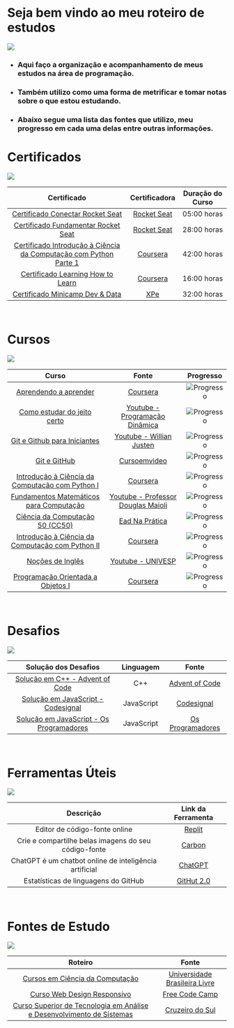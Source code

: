 # Seja bem vindo ao meu roteiro de estudos

<img src="https://i.pinimg.com/originals/3a/b6/d7/3ab6d77c8a571a2124f3d610b5ec2c97.png">

- ### Aqui faço a organização e acompanhamento de meus estudos na área de programação.

- ### Também utilizo como uma forma de metrificar e tomar notas sobre o que estou estudando.

- ### Abaixo segue uma lista das fontes que utilizo, meu progresso em cada uma delas entre outras informações.

# Certificados
<img src="https://i.pinimg.com/originals/dc/4b/24/dc4b24f1c2a110d7004d3317b948608f.png">

<br>

| Certificado | Certificadora | Duração do Curso |
|:-----------:|:-------------:|:-------:|
| [Certificado Conectar Rocket Seat](https://github.com/ValdineiJunior/roteiro-de-estudos/issues/82) | [Rocket Seat](https://app.rocketseat.com.br/) | 05:00 horas |
| [Certificado Fundamentar Rocket Seat](https://github.com/ValdineiJunior/roteiro-de-estudos/issues/81) | [Rocket Seat](https://app.rocketseat.com.br/) | 28:00 horas |
| [Certificado Introdução à Ciência da Computação com Python Parte 1](https://github.com/ValdineiJunior/roteiro-de-estudos/issues/78) | [Coursera](https://www.coursera.org/) | 42:00 horas |
| [Certificado Learning How to Learn](https://github.com/ValdineiJunior/roteiro-de-estudos/issues/51) | [Coursera](https://www.coursera.org/) | 16:00 horas |
| [Certificado Minicamp Dev & Data](https://github.com/ValdineiJunior/roteiro-de-estudos/issues/79) | [XPe](https://www.xpeducacao.com.br/) | 32:00 horas |

<br>

# Cursos
<img src="https://i.pinimg.com/originals/be/71/98/be7198d8041cd634aad98b501690a8de.png">

<br>

| Curso | Fonte | Progresso |
|:-----:|:-----:|:---------:|
| [Aprendendo a aprender](https://github.com/ValdineiJunior/roteiro-de-estudos/issues/8) | [Coursera](https://www.coursera.org/learn/aprender) | ![Progresso](https://progress-bar.dev/100/) |
| [Como estudar do jeito certo](https://github.com/ValdineiJunior/roteiro-de-estudos/issues/9) | [Youtube - Programação Dinâmica](https://www.youtube.com/playlist?list=PL5TJqBvpXQv7Q2lT7L7BrTrh6tgZY872s) | ![Progresso](https://progress-bar.dev/100/) |
| [Git e Github para Iniciantes](https://github.com/ValdineiJunior/roteiro-de-estudos/issues/10) | [Youtube - Willian Justen](https://www.youtube.com/playlist?list=PLlAbYrWSYTiPA2iEiQ2PF_A9j__C4hi0A) | ![Progresso](https://progress-bar.dev/100/) |
| [Git e GitHub](https://github.com/ValdineiJunior/roteiro-de-estudos/issues/23) | [Cursoemvideo](https://www.cursoemvideo.com/curso/curso-de-git-e-github/) | ![Progresso](https://progress-bar.dev/100/) |
| [Introdução à Ciência da Computação com Python I](https://github.com/ValdineiJunior/roteiro-de-estudos/issues/24) | [Coursera](https://www.coursera.org/learn/ciencia-computacao-python-conceitos) | ![Progresso](https://progress-bar.dev/100/) |
| [Fundamentos Matemáticos para Computação](https://github.com/ValdineiJunior/roteiro-de-estudos/issues/54) | [Youtube - Professor Douglas Maioli](https://www.youtube.com/playlist?list=PLrOyM49ctTx-HWypJVvn_zMO1o7oOAfVx) | ![Progresso](https://progress-bar.dev/100/) |
| [Ciência da Computação 50 (CC50)](https://github.com/ValdineiJunior/roteiro-de-estudos/issues/4) | [Ead Na Prática](https://ead.napratica.org.br/enrollments/8929084/courses/84414) | ![Progresso](https://progress-bar.dev/78/) |
| [Introdução à Ciência da Computação com Python II](https://github.com/ValdineiJunior/roteiro-de-estudos/issues/36) | [Coursera](https://www.coursera.org/learn/ciencia-computacao-python-conceitos-2) | ![Progresso](https://progress-bar.dev/12/) |
| [Noções de Inglês](https://github.com/ValdineiJunior/roteiro-de-estudos/issues/35) | [Youtube - UNIVESP](https://www.youtube.com/playlist?list=PLxI8Can9yAHeYb4-3dXwiY2Z9VdqhnqpM) | ![Progresso](https://progress-bar.dev/55/) |
| [Programação Orientada a Objetos I](https://github.com/ValdineiJunior/roteiro-de-estudos/issues/37) | [Coursera](https://www.coursera.org/learn/lab-poo-parte-1) | ![Progresso](https://progress-bar.dev/6/) |

<br>

# Desafios
<img src="https://i.pinimg.com/originals/1d/a4/d7/1da4d788716cfd18e196e0458fe89c60.png">

<br>

| Solução dos Desafios | Linguagem | Fonte |
|:--------:|:---------:|:-----:|
| [Solução em C++ - Advent of Code](https://github.com/ValdineiJunior/roteiro-de-estudos/issues/27) | C++ | [Advent of Code](https://adventofcode.com/) |
| [Solução em JavaScript - Codesignal](https://github.com/ValdineiJunior/roteiro-de-estudos/issues/40) | JavaScript | [Codesignal](https://codesignal.com/)
| [Solução em JavaScript - Os Programadores](https://github.com/ValdineiJunior/roteiro-de-estudos/issues/87) | JavaScript | [Os Programadores](https://www.osprogramadores.com/desafios/)

<br>

# Ferramentas Úteis
<img src="https://i.pinimg.com/originals/d2/fe/60/d2fe60be9ebbfaf4e7fec5a7f9c48696.png">

<br>

| Descrição | Link da Ferramenta |
|:-----:|:-----:|
| Editor de código-fonte online | [Replit](https://replit.com/~) |
| Crie e compartilhe belas imagens do seu código-fonte | [Carbon](https://carbon.now.sh/) |
| ChatGPT é um chatbot online de inteligência artificial | [ChatGPT](https://chat.openai.com/) |
| Estatísticas de linguagens do GitHub | [GitHut 2.0](https://madnight.github.io/githut/#/pull_requests/2023/2)

<br>

# Fontes de Estudo
<img src="https://i.pinimg.com/originals/a9/e0/a0/a9e0a03eff5f7db2f580e0abcbc3fa9c.png">

<br>

| Roteiro | Fonte |
|:-----:|:-----:|
| [Cursos em Ciência da Computação](https://github.com/ValdineiJunior/roteiro-de-estudos/issues/1) | [Universidade Brasileira Livre](https://github.com/Universidade-Livre/ciencia-da-computacao) |
| [Curso Web Design Responsivo](https://github.com/ValdineiJunior/roteiro-de-estudos/issues/2) | [Free Code Camp](https://www.freecodecamp.org/learn/) |
| [Curso Superior de Tecnologia em Análise e Desenvolvimento de Sistemas](https://github.com/ValdineiJunior/roteiro-de-estudos/issues/80) | [Cruzeiro do Sul](https://www.cruzeirodosulvirtual.com.br/) |

